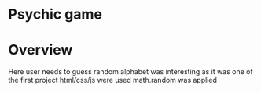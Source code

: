# Psychic game

# Overview
Here user needs to guess random alphabet
was interesting as it was one of the first project 
html/css/js were used
math.random was applied
